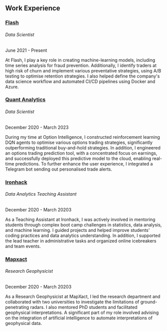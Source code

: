 <div class='PortMarker'>

## Work Experience

<div class='StyledHR StyledHRProjects'></div>

<h3><a href="https://flash.co.za/" class="gradientHoverLink">Flash</a></h4>


###### Data Scientist

June 2021 - Present

At Flash, I play a key role in creating machine-learning models, including time series analysis for fraud prevention. Additionally, I identify traders at high risk of churn and implement various preventative strategies, using A/B testing to optimise retention strategies. I also helped define the company's data science workflow and automated CI/CD pipelines using Docker and Azure.

<div class='StyledHR StyledHRProjects'></div>


<h3><a href="https://www.google.co.za/" class="gradientHoverLink">Quant Analytics</a></h4>

###### Data Scientist

December 2020 - March 2023

During my time at Option Intelligence, I constructed reinforcement learning DQN agents to optimise various options trading strategies, significantly outperforming traditional buy-and-hold strategies. In addition, I engineered an options trading prediction tool, with a concentrated focus on earnings, and successfully deployed this predictive model to the cloud, enabling real-time predictions. To further enhance the user experience, I integrated a Telegram bot sending out personalised trade alerts.

<div class='StyledHR StyledHRProjects'></div>

<h3><a href="https://www.ironhack.com/ww/en" class="gradientHoverLink">Ironhack</a></h4>

###### Data Analytics Teaching Assistant

December 2020 - March 20203


As a Teaching Assistant at Ironhack, I was actively involved in mentoring students through complex boot camp challenges in statistics, data analysis, and machine learning. I guided projects and helped improve students' coding practices and data analytics understanding. In addition, I supported the lead teacher in administrative tasks and organized online icebreakers and team events.


<div class='StyledHR StyledHRProjects'></div>

<h3><a href="https://mapxact.com/" class="gradientHoverLink">Mapxact</a></h4>

###### Research Geophysicist

December 2020 - March 20203


As a Research Geophysicist at MapXact, I led the research department and collaborated with two universities to investigate the limitations of ground-penetrating radars. I also mentored PhD students and facilitated geophysical interpretations. A significant part of my role involved advising on the integration of artificial intelligence to automate interpretations of geophysical data.



